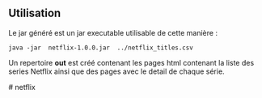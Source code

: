 
## Utilisation

Le jar généré est un jar executable utilisable de cette manière : 

```shell
java -jar  netflix-1.0.0.jar  ../netflix_titles.csv
```

Un repertoire **out** est créé contenant les pages html contenant la liste des series Netflix ainsi que 
des pages avec le detail de chaque série.

#   n e t f l i x 
 
 

